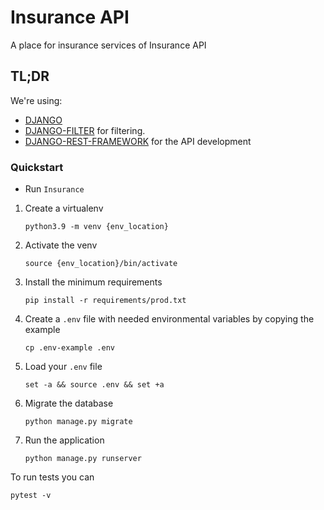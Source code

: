 # Insurance API
A place for insurance services of Insurance API

## TL;DR

We're using:

- [DJANGO](https://www.djangoproject.com/)
- [DJANGO-FILTER](https://django-filter.readthedocs.io/en/stable/) for filtering.
- [DJANGO-REST-FRAMEWORK](https://www.django-rest-framework.org/) for the API development

### Quickstart
 
* Run `Insurance`

1. Create a virtualenv
    ```
    python3.9 -m venv {env_location}
    ```
2. Activate the venv
    ```
    source {env_location}/bin/activate
    ```
3. Install the minimum requirements
    ```
    pip install -r requirements/prod.txt
    ```
4. Create a `.env` file with needed environmental variables by copying the example
    ```
    cp .env-example .env
    ```
5. Load your `.env` file
    ```
    set -a && source .env && set +a
    ```
6. Migrate the database
   ```
   python manage.py migrate
   ```
   
7. Run the application
    ```
    python manage.py runserver
    ```


To run tests you can

```
pytest -v
```

